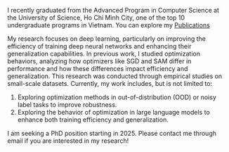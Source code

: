 I recently graduated from the Advanced Program in Computer Science at the University of Science, Ho Chi Minh City, one of the top 10 undergraduate programs in Vietnam. You can explore my [Publications](https://scholar.google.com/citations?user=j4ck-L4AAAAJ)

My research focuses on deep learning, particularly on improving the efficiency of training deep neural networks and enhancing their generalization capabilities. In previous work, I studied optimization behaviors, analyzing how optimizers like SGD and SAM differ in performance and how these differences impact efficiency and generalization. This research was conducted through empirical studies on small-scale datasets. Currently, my work includes, but is not limited to:
1. Exploring optimization methods in out-of-distribution (OOD) or noisy label tasks to improve robustness.
2. Exploring the behavior of optimization in large language models to enhance both training efficiency and generalization.

I am seeking a PhD position starting in 2025. Please contact me through email if you are interested in my research!